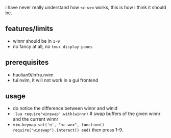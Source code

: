 i have never really understand how `<c-w>x` works, this is how i think it should be.

## features/limits
* winnr should be in `1-9`
* no fancy at all, no `tmux display-panes`

## prerequisites
* haolian9/infra.nvim
* tui nvim, it will not work in a gui frontend


## usage
* do notice the difference between winnr and winid
* `:lua require'winswap'.with(winnr)` # swap buffers of the given winnr and the current winnr
* `vim.keymap.set('n', "<c-w>x", function() require("winswap").interact() end)` then press 1-9.
